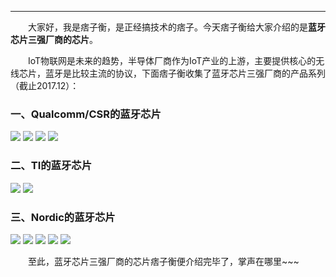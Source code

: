 ----
　　大家好，我是痞子衡，是正经搞技术的痞子。今天痞子衡给大家介绍的是**蓝牙芯片三强厂商的芯片**。  

　　IoT物联网是未来的趋势，半导体厂商作为IoT产业的上游，主要提供核心的无线芯片，蓝牙是比较主流的协议，下面痞子衡收集了蓝牙芯片三强厂商的产品系列（截止2017.12）：  

### 一、Qualcomm/CSR的蓝牙芯片
<img src="http://odox9r8vg.bkt.clouddn.com/image/cnblogs/Bluetooth_product_qualcomm.PNG" style="zoom:100%" />
<img src="http://odox9r8vg.bkt.clouddn.com/image/cnblogs/Bluetooth_product_qualcomm2.PNG" style="zoom:100%" />
<img src="http://odox9r8vg.bkt.clouddn.com/image/cnblogs/Bluetooth_product_qualcomm3.PNG" style="zoom:100%" />
<img src="http://odox9r8vg.bkt.clouddn.com/image/cnblogs/Bluetooth_product_qualcomm4.PNG" style="zoom:100%" />

### 二、TI的蓝牙芯片
<img src="http://odox9r8vg.bkt.clouddn.com/image/cnblogs/Bluetooth_product_ti.PNG" style="zoom:100%" />
<img src="http://odox9r8vg.bkt.clouddn.com/image/cnblogs/Bluetooth_product_ti2.PNG" style="zoom:100%" />

### 三、Nordic的蓝牙芯片
<img src="http://odox9r8vg.bkt.clouddn.com/image/cnblogs/Bluetooth_product_nordic.PNG" style="zoom:100%" />
<img src="http://odox9r8vg.bkt.clouddn.com/image/cnblogs/Bluetooth_product_qualcomm5.PNG" style="zoom:100%" />
<img src="http://odox9r8vg.bkt.clouddn.com/image/cnblogs/Bluetooth_product_nordic2.PNG" style="zoom:100%" />
<img src="http://odox9r8vg.bkt.clouddn.com/image/cnblogs/Bluetooth_product_nordic3.PNG" style="zoom:100%" />
<img src="http://odox9r8vg.bkt.clouddn.com/image/cnblogs/Bluetooth_product_nordic4.PNG" style="zoom:100%" />


　　至此，蓝牙芯片三强厂商的芯片痞子衡便介绍完毕了，掌声在哪里~~~ 

